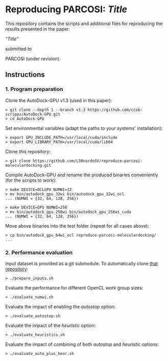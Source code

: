 # Reproducing PARCOSI: _Title_

This repository contains the scripts and additional files for reproducing the results presented in the paper:

_"Title"_ 

submitted to 

PARCOSI (under revision).

## Instructions

### 1. Program preparation

Clone the AutoDock-GPU v1.3 (used in this paper):

```
> git clone --depth 1 --branch v1.3 https://github.com/ccsb-scripps/AutoDock-GPU.git
> cd AutoDock-GPU
```

Set environmental variables (adapt the paths to your systems' installation):

```
> export GPU_INCLUDE_PATH=/usr/local/cuda/include
> export GPU_LIBRARY_PATH=/usr/local/cuda/lib64
```

Clone _this_ repository:

```
> git clone https://github.com/L30nardoSV/reproduce-parcosi-moleculardocking.git
```

Compile AutoDock-GPU and rename the produced binaries conveniently (for the scripts to work):

```
> make DEVICE=OCLGPU NUMWI=32
> mv bin/autodock_gpu_32wi bin/autodock_gpu_32wi_ocl
... (NUMWI = {32, 64, 128, 256})

> make DEVICE=GPU NUMWI=256
> mv bin/autodock_gpu_256wi bin/autodock_gpu_256wi_cuda
... (NUMWI = {32, 64, 128, 256})
```

Move above binaries into the test folder (repeat for all cases above):

```
> cp bin/autodock_gpu_64wi_ocl reproduce-parcosi-moleculardocking/
...
```

### 2. Performance evaluation

Input dataset is provided as a git submodule. To automatically clone [that repository](https://gitlab.com/L30nardoSV/ad-gpu_miniset_20.git): 

```
> ./prepare_inputs.sh
```

Evaluate the performance for different OpenCL work group sizes:  

```
> ./evaluate_numwi.sh
```


Evaluate the impact of enabling the _autostop_ option: 

```
> ./evaluate_autostop.sh
```

Evaluate the impact of the _heuristic_ option:

```
> ./evaluate_heuristics.sh
```


Evaluate the impact of combining of both _autostop_ and _heuristic_ options: 

```
> ./evaluate_auto_plus_heur.sh
```
